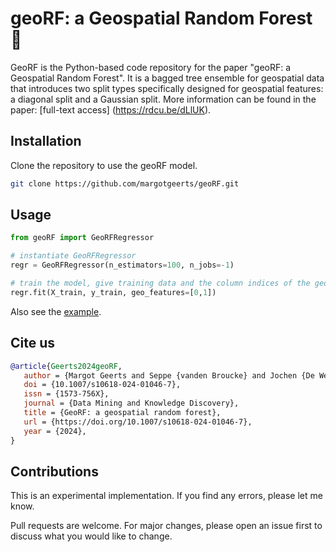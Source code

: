 #  geoRF: a Geospatial Random Forest :deciduous_tree:

GeoRF is the Python-based code repository for the paper "geoRF: a Geospatial Random Forest". It is a bagged tree ensemble for geospatial data that introduces two split types specifically designed for geospatial features: a diagonal split and a Gaussian split. More information can be found in the paper: [full-text access] (https://rdcu.be/dLlUK).


## Installation

Clone the repository to use the geoRF model.

```bash
git clone https://github.com/margotgeerts/geoRF.git
```

## Usage

```python
from geoRF import GeoRFRegressor

# instantiate GeoRFRegressor
regr = GeoRFRegressor(n_estimators=100, n_jobs=-1)

# train the model, give training data and the column indices of the geospatial features
regr.fit(X_train, y_train, geo_features=[0,1])


```

Also see the [example](Example.ipynb).

## Cite us 

```bibtex
@article{Geerts2024geoRF,
   author = {Margot Geerts and Seppe {vanden Broucke} and Jochen {De Weerdt}},
   doi = {10.1007/s10618-024-01046-7},
   issn = {1573-756X},
   journal = {Data Mining and Knowledge Discovery},
   title = {GeoRF: a geospatial random forest},
   url = {https://doi.org/10.1007/s10618-024-01046-7},
   year = {2024},
}

```

## Contributions

This is an experimental implementation. If you find any errors, please let me know.

Pull requests are welcome. For major changes, please open an issue first
to discuss what you would like to change.
